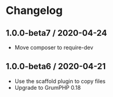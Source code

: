 # Changelog

## 1.0.0-beta7 / 2020-04-24

* Move composer to require-dev

## 1.0.0-beta6 / 2020-04-21

* Use the scaffold plugin to copy files
* Upgrade to GrumPHP 0.18
